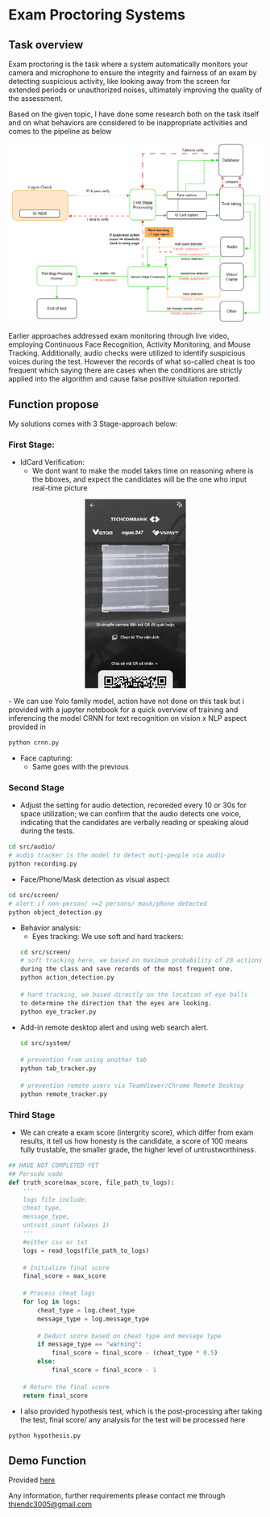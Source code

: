 # Exam Proctoring Systems

## Task overview
Exam proctoring is the task where a system automatically monitors your camera and microphone to ensure the integrity and fairness of an exam by detecting suspicious activity, like looking away from the screen for extended periods or unauthorized noises, ultimately improving the quality of the assessment.

Based on the given topic, I have done some research both on the task itself and on what behaviors are considered to be inappropriate activities and comes to the pipeline as below
<p align="center">
 <img src="fig/pipeline.png" width="900">
</p>

Earlier approaches addressed exam monitoring through live video, employing Continuous Face Recognition, Activity Monitoring, and Mouse Tracking. Additionally, audio checks were utilized to identify suspicious voices during the test. However the records of what so-called cheat is too frequent which saying there are cases when the conditions are strictly applied into the algorithm and cause false positive situiation reported.

## Function propose
My solutions comes with 3 Stage-approach below:
### First Stage:
- IdCard Verification:
    - We dont want to make the model takes time on reasoning where is the bboxes, and expect the candidates will be the one who input real-time picture
<p align="center">
 <img src="fig/face_and_id_selfcap.png.jpg" width="200">
</p>
    -  We can use Yolo family model, action have not done on this task but i provided with a jupyter notebook for a quick overview of training and inferencing the model 
CRNN for text recognition on vision x NLP aspect provided in 

```sh 
python crnn.py 
```

   - Face capturing:
       - Same goes with the previous

### Second Stage
- Adjust the setting for audio detection, recoreded every 10 or 30s for space utilization; we can confirm that the audio detects one voice, indicating that the candidates are verbally reading or speaking aloud during the tests.
```sh
cd src/audio/
# audio tracker is the model to detect muti-people via audio
python recording.py 
```
- Face/Phone/Mask detection as visual aspect
```sh
cd src/screen/
# alert if non-person/ >=2 persons/ mask/phone detected
python object_detection.py 
```
- Behavior analysis:
    -   Eyes tracking: We use soft and hard trackers:
    ```sh
    cd src/screen/
    # soft tracking here, we based on maximum probability of 28 actions 
    during the class and save records of the most frequent one.
    python action_detection.py

    # hard tracking, we based directly on the location of eye balls
    to determine the direction that the eyes are looking.
    python eye_tracker.py
    ```
- Add-in remote desktop alert and using web search alert.
    ```sh
    cd src/system/

    # prevention from using another tab 
    python tab_tracker.py

    # prevention remote users via TeamViewer/Chrome Remote Desktop
    python remote_tracker.py
    ```
### Third Stage
- We can create a exam score (intergrity score), which differ from exam results, it tell us how honesty is the candidate, a score of 100 means fully trustable, the smaller grade, the higher level of untrustworthiness.
```python
## HAVE NOT COMPLETED YET
## Persudo code
def truth_score(max_score, file_path_to_logs):
    '''
    logs file include:
    cheat_type, 
    message_type, 
    untrust_count (always 1)
    '''
    #either csv or txt
    logs = read_logs(file_path_to_logs) 

    # Initialize final score
    final_score = max_score
    
    # Process cheat logs
    for log in logs:
        cheat_type = log.cheat_type
        message_type = log.message_type
        
        # Deduct score based on cheat type and message type
        if message_type == "warning":
            final_score = final_score - (cheat_type * 0.5)
        else:
            final_score = final_score - 1
    
    # Return the final score
    return final_score
```
- I also provided hypothesis test, which is the post-processing after taking the test, final score/ any analysis for the test will be processed here
```sh
python hypothesis.py
```
## Demo Function
Provided [here](https://drive.google.com/file/d/1cVhZNMF4-3nIiwyeNBBIr35KVCYGTvi6/view?usp=sharing)

Any information, further requirements please contact me through thiendc3005@gmail.com

